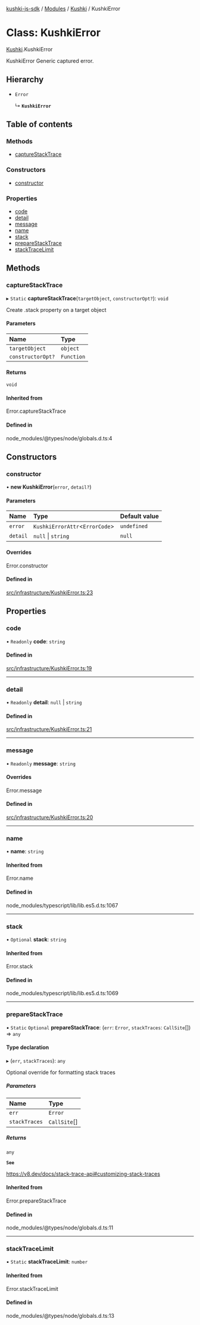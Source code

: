 [kushki-js-sdk](../README.md) / [Modules](../modules.md) / [Kushki](../modules/Kushki.md) / KushkiError

# Class: KushkiError

[Kushki](../modules/Kushki.md).KushkiError

KushkiError Generic captured error.

## Hierarchy

- `Error`

  ↳ **`KushkiError`**

## Table of contents

### Methods

- [captureStackTrace](Kushki.KushkiError.md#capturestacktrace)

### Constructors

- [constructor](Kushki.KushkiError.md#constructor)

### Properties

- [code](Kushki.KushkiError.md#code)
- [detail](Kushki.KushkiError.md#detail)
- [message](Kushki.KushkiError.md#message)
- [name](Kushki.KushkiError.md#name)
- [stack](Kushki.KushkiError.md#stack)
- [prepareStackTrace](Kushki.KushkiError.md#preparestacktrace)
- [stackTraceLimit](Kushki.KushkiError.md#stacktracelimit)

## Methods

### captureStackTrace

▸ `Static` **captureStackTrace**(`targetObject`, `constructorOpt?`): `void`

Create .stack property on a target object

#### Parameters

| Name | Type |
| :------ | :------ |
| `targetObject` | `object` |
| `constructorOpt?` | `Function` |

#### Returns

`void`

#### Inherited from

Error.captureStackTrace

#### Defined in

node_modules/@types/node/globals.d.ts:4

## Constructors

### constructor

• **new KushkiError**(`error`, `detail?`)

#### Parameters

| Name | Type | Default value |
| :------ | :------ | :------ |
| `error` | `KushkiErrorAttr`<`ErrorCode`\> | `undefined` |
| `detail` | ``null`` \| `string` | `null` |

#### Overrides

Error.constructor

#### Defined in

[src/infrastructure/KushkiError.ts:23](https://github.com/ksh-js-sdk-dev/kushki-js-sdk/blob/e581dca/src/infrastructure/KushkiError.ts#L23)

## Properties

### code

• `Readonly` **code**: `string`

#### Defined in

[src/infrastructure/KushkiError.ts:19](https://github.com/ksh-js-sdk-dev/kushki-js-sdk/blob/e581dca/src/infrastructure/KushkiError.ts#L19)

___

### detail

• `Readonly` **detail**: ``null`` \| `string`

#### Defined in

[src/infrastructure/KushkiError.ts:21](https://github.com/ksh-js-sdk-dev/kushki-js-sdk/blob/e581dca/src/infrastructure/KushkiError.ts#L21)

___

### message

• `Readonly` **message**: `string`

#### Overrides

Error.message

#### Defined in

[src/infrastructure/KushkiError.ts:20](https://github.com/ksh-js-sdk-dev/kushki-js-sdk/blob/e581dca/src/infrastructure/KushkiError.ts#L20)

___

### name

• **name**: `string`

#### Inherited from

Error.name

#### Defined in

node_modules/typescript/lib/lib.es5.d.ts:1067

___

### stack

• `Optional` **stack**: `string`

#### Inherited from

Error.stack

#### Defined in

node_modules/typescript/lib/lib.es5.d.ts:1069

___

### prepareStackTrace

▪ `Static` `Optional` **prepareStackTrace**: (`err`: `Error`, `stackTraces`: `CallSite`[]) => `any`

#### Type declaration

▸ (`err`, `stackTraces`): `any`

Optional override for formatting stack traces

##### Parameters

| Name | Type |
| :------ | :------ |
| `err` | `Error` |
| `stackTraces` | `CallSite`[] |

##### Returns

`any`

**`See`**

https://v8.dev/docs/stack-trace-api#customizing-stack-traces

#### Inherited from

Error.prepareStackTrace

#### Defined in

node_modules/@types/node/globals.d.ts:11

___

### stackTraceLimit

▪ `Static` **stackTraceLimit**: `number`

#### Inherited from

Error.stackTraceLimit

#### Defined in

node_modules/@types/node/globals.d.ts:13
